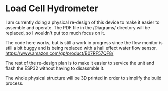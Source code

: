 # Load Cell Hydrometer

I am currently doing a physical re-design of this device to make it easier to assemble and operate. The PDF file in the /Diagrams/ directory will be replaced, so I wouldn't put too much focus on it.

The code here works, but is still a work in progress since the flow monitor is still a bit buggy and is being replaced with a hall effect water flow sensor. https://www.amazon.com/gp/product/B07RF57QF8/

The rest of the re-design plan is to make it easier to service the unit and flash the ESP32 without having to disassmble it.

The whole physical structure will be 3D printed in order to simplify the build process.
